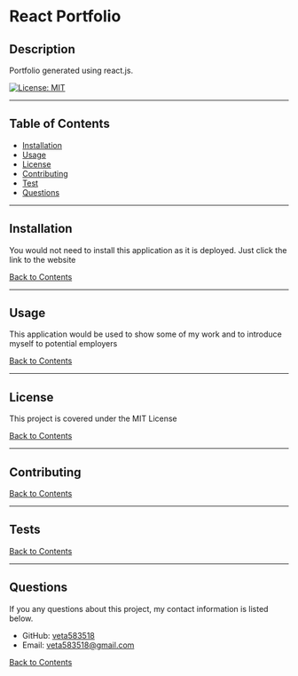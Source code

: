 # React Portfolio 

  ## Description

  Portfolio generated using react.js.
  
  [![License: MIT](https://img.shields.io/badge/License-MIT-yellowgreen)](https://opensource.org/licenses/MIT)

  ---
  ## Table of Contents
  - [Installation](#installation)
  - [Usage](#usage)
  - [License](#license)
  - [Contributing](#contributing)
  - [Test](#test)
  - [Questions](#questions)

  ---
  ## Installation

  You would not need to install this application as it is deployed. Just click the link to the website
   
  [Back to Contents](#table-of-contents)
  
  --- 
  ## Usage

  This application would be used to show some of my work and to introduce myself to potential employers

  [Back to Contents](#table-of-contents)

  --- 
  ## License

   This project is covered under the MIT License

  [Back to Contents](#table-of-contents)

  ---
  ## Contributing

  

  [Back to Contents](#table-of-contents)

  ---
  ## Tests

  

  [Back to Contents](#table-of-contents)

  ---
  ## Questions

  If you any questions about this project, my contact information is listed below.

  - GitHub: [veta583518](https://github.com/veta583518)
  - Email: [veta583518@gmail.com](mailto:veta583518@gmail.com)

  [Back to Contents](#table-of-contents)